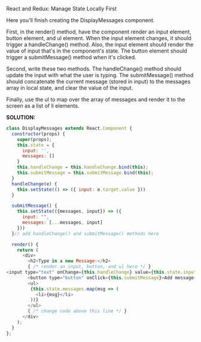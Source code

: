 React and Redux: Manage State Locally First

Here you'll finish creating the DisplayMessages component.

First, in the render() method, have the component render an input element, button element, and ul element. When the input element changes, it should trigger a handleChange() method. Also, the input element should render the value of input that's in the component's state. The button element should trigger a submitMessage() method when it's clicked.

Second, write these two methods. The handleChange() method should update the input with what the user is typing. The submitMessage() method should concatenate the current message (stored in input) to the messages array in local state, and clear the value of the input.

Finally, use the ul to map over the array of messages and render it to the screen as a list of li elements.

**SOLUTION:**
```javascript
class DisplayMessages extends React.Component {
  constructor(props) {
    super(props);
    this.state = {
      input: '',
      messages: []
    }
    this.handleChange = this.handleChange.bind(this);
    this.submitMessage = this.submitMessage.bind(this);
  }
  handleChange(e) {
    this.setState(() => ({ input: e.target.value }))
  }

  submitMessage() {
    this.setState(({messages, input}) => ({ 
      input: "",
      messages: [...messages, input]
    }))
  }// add handleChange() and submitMessage() methods here

  render() {
    return (
      <div>
        <h2>Type in a new Message:</h2>
        { /* render an input, button, and ul here */ }
<input type="text" onChange={this.handleChange} value={this.state.input} />
        <button type="button" onClick={this.submitMessage}>Add message</button>
        <ul>
         {this.state.messages.map(msg => (
           <li>{msg}</li>
         ))}
        </ul>
        { /* change code above this line */ }
      </div>
    );
  }
};
